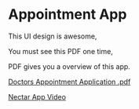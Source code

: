 # Appointment App


This UI design is awesome,

You must see this PDF one time,

PDF gives you a overview of this app.

[Doctors Appointment Application .pdf](https://github.com/user-attachments/files/15525784/Doctors.Appointment.Application.pdf)

[Nectar App Video](file:///D:/Flutter_App_PDF/Nectar_App.mp4)
